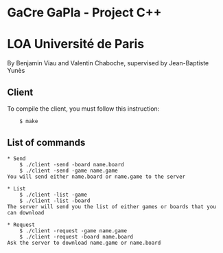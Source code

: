 # GaCre GaPla - Project C++
# LOA Université de Paris

By Benjamin Viau and Valentin Chaboche, supervised by Jean-Baptiste Yunès

## Client
To compile the client, you must follow this instruction:
```sh
    $ make
```

## List of commands
    * Send
        $ ./client -send -board name.board
        $ ./client -send -game name.game
    You will send either name.board or name.game to the server
    
    * List
        $ ./client -list -game
        $ ./client -list -board
    The server will send you the list of either games or boards that you can download
    
    * Request
        $ ./client -request -game name.game
        $ ./client -request -board name.board
    Ask the server to download name.game or name.board
